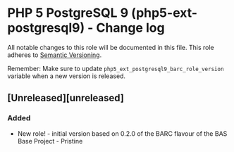 # PHP 5 PostgreSQL 9 (php5-ext-postgresql9) - Change log
 
All notable changes to this role will be documented in this file.
This role adheres to [Semantic Versioning](http://semver.org/spec/v2.0.0.html).
 
Remember: Make sure to update `php5_ext_postgresql9_barc_role_version` variable when a new version is released.
 
## [Unreleased][unreleased]
 
### Added
 
* New role! - initial version based on 0.2.0 of the BARC flavour of the BAS Base Project - Pristine
